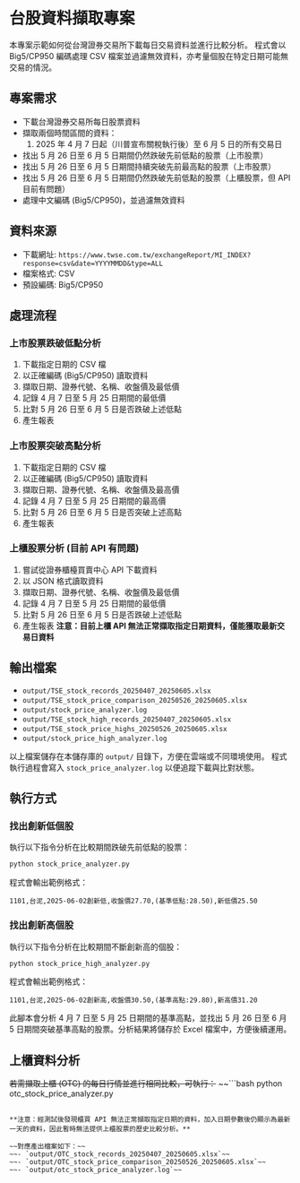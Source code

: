 # 台股資料擷取專案

本專案示範如何從台灣證券交易所下載每日交易資料並進行比較分析。
程式會以 Big5/CP950 編碼處理 CSV 檔案並過濾無效資料，亦考量個股在特定日期可能無交易的情況。

## 專案需求
- 下載台灣證券交易所每日股票資料
- 擷取兩個時間區間的資料：
  1. 2025 年 4 月 7 日起（川普宣布關稅執行後）至 6 月 5 日的所有交易日
- 找出 5 月 26 日至 6 月 5 日期間仍然跌破先前低點的股票（上市股票）
- 找出 5 月 26 日至 6 月 5 日期間持續突破先前最高點的股票（上市股票）
- 找出 5 月 26 日至 6 月 5 日期間仍然跌破先前低點的股票（上櫃股票，但 API 目前有問題）
- 處理中文編碼 (Big5/CP950)，並過濾無效資料

## 資料來源
- 下載網址: `https://www.twse.com.tw/exchangeReport/MI_INDEX?response=csv&date=YYYYMMDD&type=ALL`
- 檔案格式: CSV
- 預設編碼: Big5/CP950

## 處理流程
### 上市股票跌破低點分析
1. 下載指定日期的 CSV 檔
2. 以正確編碼 (Big5/CP950) 讀取資料
3. 擷取日期、證券代號、名稱、收盤價及最低價
4. 記錄 4 月 7 日至 5 月 25 日期間的最低價
5. 比對 5 月 26 日至 6 月 5 日是否跌破上述低點
6. 產生報表

### 上市股票突破高點分析
1. 下載指定日期的 CSV 檔
2. 以正確編碼 (Big5/CP950) 讀取資料
3. 擷取日期、證券代號、名稱、收盤價及最高價
4. 記錄 4 月 7 日至 5 月 25 日期間的最高價
5. 比對 5 月 26 日至 6 月 5 日是否突破上述高點
6. 產生報表

### 上櫃股票分析 (目前 API 有問題)
1. 嘗試從證券櫃檯買賣中心 API 下載資料
2. 以 JSON 格式讀取資料
3. 擷取日期、證券代號、名稱、收盤價及最低價
4. 記錄 4 月 7 日至 5 月 25 日期間的最低價
5. 比對 5 月 26 日至 6 月 5 日是否跌破上述低點
6. 產生報表
**注意：目前上櫃 API 無法正常擷取指定日期資料，僅能獲取最新交易日資料**

## 輸出檔案
- `output/TSE_stock_records_20250407_20250605.xlsx`
- `output/TSE_stock_price_comparison_20250526_20250605.xlsx`
- `output/stock_price_analyzer.log`
- `output/TSE_stock_high_records_20250407_20250605.xlsx`
- `output/TSE_stock_price_highs_20250526_20250605.xlsx`
- `output/stock_price_high_analyzer.log`

以上檔案儲存在本儲存庫的 `output/` 目錄下，方便在雲端或不同環境使用。
程式執行過程會寫入 `stock_price_analyzer.log` 以便追蹤下載與比對狀態。

## 執行方式
### 找出創新低個股
執行以下指令分析在比較期間跌破先前低點的股票：
```bash
python stock_price_analyzer.py
```
程式會輸出範例格式：
```
1101,台泥,2025-06-02創新低,收盤價27.70,(基準低點:28.50),新低價25.50
```

### 找出創新高個股
執行以下指令分析在比較期間不斷創新高的個股：
```bash
python stock_price_high_analyzer.py
```
程式會輸出範例格式：
```
1101,台泥,2025-06-02創新高,收盤價30.50,(基準高點:29.80),新高價31.20
```
此腳本會分析 4 月 7 日至 5 月 25 日期間的基準高點，並找出 5 月 26 日至 6 月 5 日期間突破基準高點的股票。分析結果將儲存於 Excel 檔案中，方便後續運用。

## 上櫃資料分析
~~若需擷取上櫃 (OTC) 的每日行情並進行相同比較，可執行：~~
~~```bash
python otc_stock_price_analyzer.py
```~~

**注意：經測試後發現櫃買 API 無法正常擷取指定日期的資料，加入日期參數後仍顯示為最新一天的資料，因此暫時無法提供上櫃股票的歷史比較分析。**

~~對應產出檔案如下：~~
~~- `output/OTC_stock_records_20250407_20250605.xlsx`~~
~~- `output/OTC_stock_price_comparison_20250526_20250605.xlsx`~~
~~- `output/otc_stock_price_analyzer.log`~~
